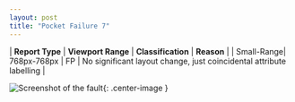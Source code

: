```yaml
---
layout: post
title: "Pocket Failure 7"
---
```

| **Report Type** | **Viewport Range** | **Classification** | **Reason** |
| Small-Range| 768px-768px | FP | No significant layout change, just coincidental attribute labelling | 

![Screenshot of the fault](../../../assets/images/Pocket/fault7/smallrangeWidth768.png){: .center-image }